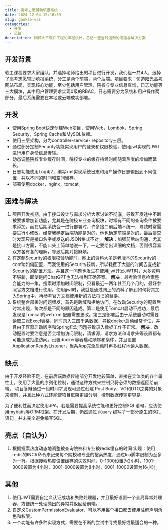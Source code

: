 ```yaml
---
title: 高考志愿辅助填报系统
date: 2024-12-04 15:16:59
slug: gaokao-vas
categories:
  - 开发
  - 总结
description: 回顾大三软件工程的课程设计，总结一些当时遇到的问题与解决方案
---
```


## 开发背景

软工课程要求大家组队，并选择老师给出的项目进行开发，我们组一共4人，选择了高考志愿辅助填报系统，分工是两个前端，两个后端。项目要求：仿造[阳光高考 ]([阳光高考_教育部高校招生阳光工程指定平台](https://gaokao.chsi.com.cn/))网站布局，实现核心功能，至少包括用户管理，院校与专业信息查询，日志功能等三大模块，其中用户管理要求实现0级的RBAC，日志需要分为系统和用户操作两部分，最后系统需要在本地或云端成功部署。

## 开发

- 使用Spring Boot快速创建Web项目，使用Web，Lombok，Spring Security，Spring Cache和MySQL依赖。
- 使用三层架构，分为controller-service- repository三层。
- 通过部分定制Security功能实现用户的登录和权限校验，使用jjwt实现的JWT进行用户身份信息传输。
- 动态调整院校专业缓存时间，院校专业的缓存持续时间随着热度的增加而延长。
- 日志功能使用Log4j2，编写xml实现系统日志和用户操作日志输出到不同位置，并以不同的时间和空间留存。
- 部署使用docker，nginx，tomcat。

## 困难与解决

1. 项目开发初期，由于接口设计与需求分析大家讨论不彻底，导致开发途中不断被要求增加新功能，尤其是在院校专业查询板块，时常有不同的查询条件被要求添加。而在后期系统合一进行部署时，许多接口前后端不统一，导致时常需要进行小修改，经常我确定后端功能是对的，他也确定前端是对的，最后排查时发现只是接口名字或发送的JSON格式不对。
**解决**：加强前后端沟通，尤其是接口方面，不能口头上简单地说一下，一定要给出详细的文档，否则很容易双方各有各的理解，导致后期对接麻烦。
2. 在定制Security的权限校验功能时，网上的资料大多是老版本的Security的config如何配置，而我使用的Security较新，所以耗费了大量的时间去查找新Security的配置方法。并且这一问题也发生在使用jjwt开发JWT时，大多资料不够新，即使是问ChatGPT也无法得到正确答案。
**解决**：最考验信息检索整合能力的一集，搜索时添加时间限制，只看最近一两年甚至几个月的，最好参照官方文档进行使用。使用jjwt时，我就是通过网上的资料了解到如何将其加入Spring中，再参考官方文档使用新的方法将旧的替换。
3. 系统整合部署时问题频发，首先是跨域和拒绝访问，在改动Security的配置后时常出现，每次都是不同的原因造成。第二是使用Tomcat启动不成功，最后发现是Tomcat的web.xml配置需要更改。第三是部署后由于系统启动时需要读取三张Excel表格，同时录入三四千条数据，导致docker启动经常卡住，并且由于容器启动顺序和Spring启动问题导致录入数据工作不正常。
**解决**：改动配置时要注意是否会增加访问限制，请求源，请求方法和请求头等设置都有可能造成拒绝访问。设置docker容器启动顺序和条件，并且设置ApplicationReadyListener，当系App完全启动时再多线程地读入数据。

## 缺点

由于开发经验不足，在前后端数据传输部分开发地较简单，直接在实体类的各个属性上，使用了大量的序列化控制，通过这种方式来控制只将必须的数据返回给前端。
项目答辩通过一段时间才发现可通过创建 Post Body，VO和DTO之类的对象来控制，并且此种方式还能使项目框架更加分明，控制数据传输更容易。

为了便利性而决定使用JPA，若是需要提高系统性能和更好控制SQL语句，应该使用mybatis等ORM框架。在开发后期，仍然通过 `@Query` 编写了一部分原生的SQL语句，并未完全避免编写SQL。

## 亮点（自认为）

1. 根据搜索热度动态地调整被查询院校和专业被redis缓存的时间
   实现：使用redis的INCR命令来记录每个院校和专业的搜索热度，通过lua脚本限制为至多为一万。根据搜索热度设置缓存的失效时间，0-1000设置为2小时，1001-3000设置为4小时，3001-6000设置为8小时，6001-10000设置为16小时。

## 其他

1. 使用JWT需要自定义认证成功和失败处理器，并且最好设置一个全局异常处理器，方便统一处理抛出的异常并返回给前端。
2. 自定义CustomPermissionEvaluator，可以不用每个接口都去使用注解声明角色和权限。
3. 一个功能有许多种实现方式，需要在不断的尝试中寻找最好或最适合的一种。

